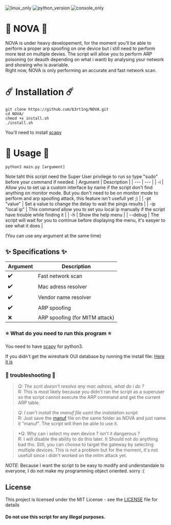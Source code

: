 ![linux_only](https://badgen.net/badge/made%20for/Linux/red) ![python_version](https://badgen.net/badge/python/3.7/yellow) ![console_only](https://badgen.net/badge/icon/terminal%20only/pink?icon=terminal&label)
# 🌌 NOVA 🌌
NOVA is under heavy developement, for the moment you'll be able to perform a proper arp spoofing on one device but i still need to perform more test on multiple devies.
The script will allow you to perform ARP poisoning (or deauth depending on what i want) by analysing your network and showing who is avariable.  
Right now, NOVA is only performing an accurate and fast network scan.
# ☄️ Installation ☄️ 
```
git clone https://github.com/b3rt1ng/NOVA.git
cd NOVA/
chmod +x install.sh
./install.sh
```  
You'll need to install [scapy](https://scapy.net/)
# 🌟 Usage 🌟
```
python3 main.py [argument]
```
Note taht this script need the Super User privilege to run so type "sudo" before your command if needed.
| Argument | Description |
| --- | --- |
| -i | Allow you to set up a custom interface by name if the script don't find anything on monitor mode. But you don't need to be on monitor mode to perform and arp spoofing attack, this feature isn't usefull yet ;) |
| -pt "value" | Set a value to change the delay to wait the pings results |
| -ip "local ip" | This command allow you to set you local ip manually if the script have trouble while finding it |
| -h | Show the help menu |
| --debug | The script will wait for you to continue before displaying the menu, it's easyer to see what it does |  
  
  (You can use any argument at the same time)

## ✨ Specifications ✨
  
| Argument | Description |
| --- | --- |
| ✔️ | Fast network scan |
| ✔️ | Mac adress resolver |
| ✔️ | Vendor name resolver |
| ✔️ | ARP spoofing |
| ❌ | ARP spoofing (for MITM attack) |

### ⭐ What do you need to run this program ⭐

You need to have [scapy](https://scapy.net/) for python3.  

If you didn't get the wireshark OUI database by running the install file: 
[Here it is](https://gitlab.com/wireshark/wireshark/raw/master/manuf)

### 💫 troubleshooting 💫

> *Q: The scrit doesn't resolve any mac adress, what do i do ?*  
> R: This is most likely because you didn't ran the script as a superuser so the script cannot execute the ARP command and get the current ARP table.

> *Q: I can't install the manuf file usint the instalation script.*  
> R: Just save the [manuf](https://gitlab.com/wireshark/wireshark/raw/master/manuf) file on the same folder as NOVA and just name it "manuf". The script will then be able to use it.  

> *Q: Why can i select my own device ? isn't it dangerous ?  
> R: I will disable the ability to do this later. It Should not do anything bad tho. Still, you can choose to target the gateway by selecting multiple devices. This is not a problem but for the moment, it's not usefull since i didn't worked on the mitm attack yet.  

  
_NOTE_: Because I want the script to be easy to modify and understandale to everyone, I do not make my programming object oriented. sorry :(
## License

This project is licensed under the MIT License - see the [LICENSE](LICENSE) file for details


#### Do not use this script for any illegal purposes.

